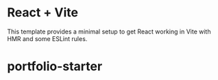 # React + Vite

This template provides a minimal setup to get React working in Vite with HMR and some ESLint rules.

# portfolio-starter
